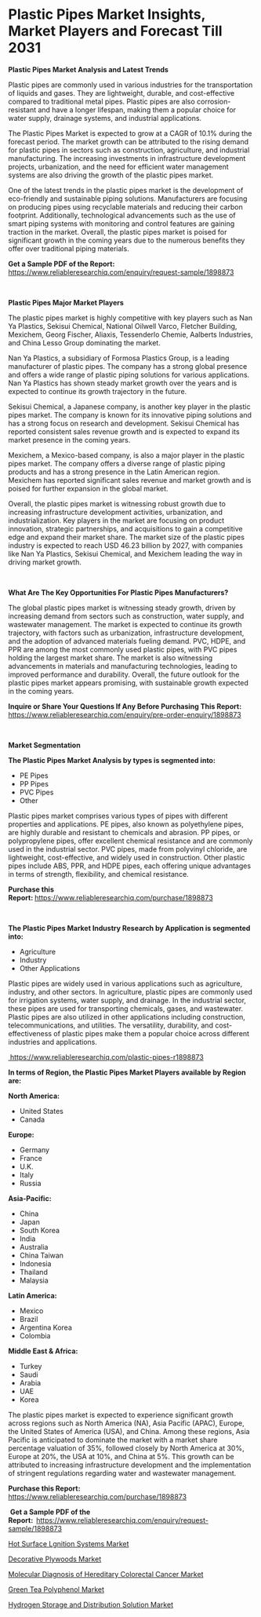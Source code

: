 <p><h1>Plastic Pipes Market Insights, Market Players and Forecast Till 2031</h1></p><p><strong>Plastic Pipes Market Analysis and Latest Trends</strong></p>
<p><p>Plastic pipes are commonly used in various industries for the transportation of liquids and gases. They are lightweight, durable, and cost-effective compared to traditional metal pipes. Plastic pipes are also corrosion-resistant and have a longer lifespan, making them a popular choice for water supply, drainage systems, and industrial applications.</p><p>The Plastic Pipes Market is expected to grow at a CAGR of 10.1% during the forecast period. The market growth can be attributed to the rising demand for plastic pipes in sectors such as construction, agriculture, and industrial manufacturing. The increasing investments in infrastructure development projects, urbanization, and the need for efficient water management systems are also driving the growth of the plastic pipes market.</p><p>One of the latest trends in the plastic pipes market is the development of eco-friendly and sustainable piping solutions. Manufacturers are focusing on producing pipes using recyclable materials and reducing their carbon footprint. Additionally, technological advancements such as the use of smart piping systems with monitoring and control features are gaining traction in the market. Overall, the plastic pipes market is poised for significant growth in the coming years due to the numerous benefits they offer over traditional piping materials.</p></p>
<p><strong>Get a Sample PDF of the Report:&nbsp;</strong> <a href="https://www.reliableresearchiq.com/enquiry/request-sample/1898873">https://www.reliableresearchiq.com/enquiry/request-sample/1898873</a></p>
<p>&nbsp;</p>
<p><strong>Plastic Pipes Major Market Players</strong></p>
<p><p>The plastic pipes market is highly competitive with key players such as Nan Ya Plastics, Sekisui Chemical, National Oilwell Varco, Fletcher Building, Mexichem, Georg Fischer, Aliaxis, Tessenderlo Chemie, Aalberts Industries, and China Lesso Group dominating the market.</p><p>Nan Ya Plastics, a subsidiary of Formosa Plastics Group, is a leading manufacturer of plastic pipes. The company has a strong global presence and offers a wide range of plastic piping solutions for various applications. Nan Ya Plastics has shown steady market growth over the years and is expected to continue its growth trajectory in the future.</p><p>Sekisui Chemical, a Japanese company, is another key player in the plastic pipes market. The company is known for its innovative piping solutions and has a strong focus on research and development. Sekisui Chemical has reported consistent sales revenue growth and is expected to expand its market presence in the coming years.</p><p>Mexichem, a Mexico-based company, is also a major player in the plastic pipes market. The company offers a diverse range of plastic piping products and has a strong presence in the Latin American region. Mexichem has reported significant sales revenue and market growth and is poised for further expansion in the global market.</p><p>Overall, the plastic pipes market is witnessing robust growth due to increasing infrastructure development activities, urbanization, and industrialization. Key players in the market are focusing on product innovation, strategic partnerships, and acquisitions to gain a competitive edge and expand their market share. The market size of the plastic pipes industry is expected to reach USD 46.23 billion by 2027, with companies like Nan Ya Plastics, Sekisui Chemical, and Mexichem leading the way in driving market growth.</p></p>
<p>&nbsp;</p>
<p><strong>What Are The Key Opportunities For Plastic Pipes Manufacturers?</strong></p>
<p><p>The global plastic pipes market is witnessing steady growth, driven by increasing demand from sectors such as construction, water supply, and wastewater management. The market is expected to continue its growth trajectory, with factors such as urbanization, infrastructure development, and the adoption of advanced materials fueling demand. PVC, HDPE, and PPR are among the most commonly used plastic pipes, with PVC pipes holding the largest market share. The market is also witnessing advancements in materials and manufacturing technologies, leading to improved performance and durability. Overall, the future outlook for the plastic pipes market appears promising, with sustainable growth expected in the coming years.</p></p>
<p><strong>Inquire or Share Your Questions If Any Before Purchasing This Report:</strong> <a href="https://www.reliableresearchiq.com/enquiry/pre-order-enquiry/1898873">https://www.reliableresearchiq.com/enquiry/pre-order-enquiry/1898873</a></p>
<p>&nbsp;</p>
<p><strong>Market Segmentation</strong></p>
<p><strong>The Plastic Pipes Market Analysis by types is segmented into:</strong></p>
<p><ul><li>PE Pipes</li><li>PP Pipes</li><li>PVC Pipes</li><li>Other</li></ul></p>
<p><p>Plastic pipes market comprises various types of pipes with different properties and applications. PE pipes, also known as polyethylene pipes, are highly durable and resistant to chemicals and abrasion. PP pipes, or polypropylene pipes, offer excellent chemical resistance and are commonly used in the industrial sector. PVC pipes, made from polyvinyl chloride, are lightweight, cost-effective, and widely used in construction. Other plastic pipes include ABS, PPR, and HDPE pipes, each offering unique advantages in terms of strength, flexibility, and chemical resistance.</p></p>
<p><strong>Purchase this Report:&nbsp;</strong><a href="https://www.reliableresearchiq.com/purchase/1898873">https://www.reliableresearchiq.com/purchase/1898873</a></p>
<p>&nbsp;</p>
<p><strong>The Plastic Pipes Market Industry Research by Application is segmented into:</strong></p>
<p><ul><li>Agriculture</li><li>Industry</li><li>Other Applications</li></ul></p>
<p><p>Plastic pipes are widely used in various applications such as agriculture, industry, and other sectors. In agriculture, plastic pipes are commonly used for irrigation systems, water supply, and drainage. In the industrial sector, these pipes are used for transporting chemicals, gases, and wastewater. Plastic pipes are also utilized in other applications including construction, telecommunications, and utilities. The versatility, durability, and cost-effectiveness of plastic pipes make them a popular choice across different industries and applications.</p></p>
<p><a href="https://www.reliableresearchiq.com/plastic-pipes-r1898873">&nbsp;https://www.reliableresearchiq.com/plastic-pipes-r1898873</a></p>
<p><strong>In terms of Region, the Plastic Pipes Market Players available by Region are:</strong></p>
<p>
    <p> <strong> North America: </strong>
        <ul>
            <li>United States</li>
            <li>Canada</li>
        </ul>
        </p> 
    <p> <strong> Europe: </strong>
        <ul>
            <li>Germany</li>
            <li>France</li>
            <li>U.K.</li>
            <li>Italy</li>
            <li>Russia</li>
        </ul>
        </p> 
    <p> <strong> Asia-Pacific: </strong>
        <ul>
            <li>China</li>
            <li>Japan</li>
            <li>South Korea</li>
            <li>India</li>
            <li>Australia</li>
            <li>China Taiwan</li>
            <li>Indonesia</li>
            <li>Thailand</li>
            <li>Malaysia</li>
        </ul>
        </p> 
    <p> <strong> Latin America: </strong>
        <ul>
            <li>Mexico</li>
            <li>Brazil</li>
            <li>Argentina Korea</li>
            <li>Colombia</li>
        </ul>
        </p> 
    <p> <strong> Middle East & Africa: </strong>
        <ul>
            <li>Turkey</li>
            <li>Saudi</li>
            <li>Arabia</li>
            <li>UAE</li>
            <li>Korea</li>
        </ul>
    </p>
    </p>
<p><p>The plastic pipes market is expected to experience significant growth across regions such as North America (NA), Asia Pacific (APAC), Europe, the United States of America (USA), and China. Among these regions, Asia Pacific is anticipated to dominate the market with a market share percentage valuation of 35%, followed closely by North America at 30%, Europe at 20%, the USA at 10%, and China at 5%. This growth can be attributed to increasing infrastructure development and the implementation of stringent regulations regarding water and wastewater management.</p></p>
<p><strong>Purchase this Report: </strong><a href="https://www.reliableresearchiq.com/purchase/1898873">https://www.reliableresearchiq.com/purchase/1898873</a></p>
<p>&nbsp;<strong>Get a Sample PDF of the Report:&nbsp;&nbsp;</strong><a href="https://www.reliableresearchiq.com/enquiry/request-sample/1898873">https://www.reliableresearchiq.com/enquiry/request-sample/1898873</a></p>
<p><strong></strong></p>
<p><p><a href="https://medium.com/@audieyost2008/analyzing-hot-surface-lgnition-systems-market-dynamics-and-growth-drivers-and-forecasted-for-period-5491bbd2eb15">Hot Surface Lgnition Systems Market</a></p><p><a href="https://www.linkedin.com/pulse/analyzing-decorative-plywoods-market-dynamics-growth-drivers-wxhve">Decorative Plywoods Market</a></p><p><a href="https://github.com/jadenRaynor/Market-Research-Report-List-1/blob/main/molecular-diagnosis-of-hereditary-colorectal-cancer-market.md">Molecular Diagnosis of Hereditary Colorectal Cancer Market</a></p><p><a href="https://www.linkedin.com/pulse/green-tea-polyphenol-market-research-report-forecast-growth-zg57e">Green Tea Polyphenol Market</a></p><p><a href="https://medium.com/@addiehirthe44/global-hydrogen-storage-and-distribution-solution-market-size-and-market-trends-analysis-by-5ff6e00d1ab4">Hydrogen Storage and Distribution Solution Market</a></p></p>
